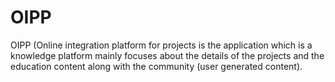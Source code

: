 # OIPP
OIPP (Online integration platform for projects is the application which is a knowledge platform mainly focuses about the details of the projects and the education content along with the community (user generated content).
